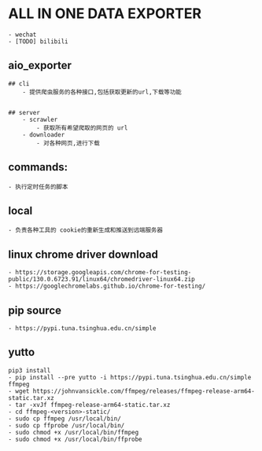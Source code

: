 
# ALL IN ONE DATA EXPORTER 
    - wechat
    - [TODO] bilibili

## aio_exporter

    ## cli
        - 提供爬虫服务的各种接口,包括获取更新的url,下载等功能


    ## server
        - scrawler
            - 获取所有希望爬取的网页的 url
        - downloader
            - 对各种网页,进行下载

## commands:
    - 执行定时任务的脚本

## local
    - 负责各种工具的 cookie的重新生成和推送到远端服务器


## linux chrome driver download 
    - https://storage.googleapis.com/chrome-for-testing-public/130.0.6723.91/linux64/chromedriver-linux64.zip
    - https://googlechromelabs.github.io/chrome-for-testing/

## pip source 
    - https://pypi.tuna.tsinghua.edu.cn/simple

## yutto
    pip3 install 
    - pip install --pre yutto -i https://pypi.tuna.tsinghua.edu.cn/simple
    ffmpeg
    - wget https://johnvansickle.com/ffmpeg/releases/ffmpeg-release-arm64-static.tar.xz
    - tar -xvJf ffmpeg-release-arm64-static.tar.xz
    - cd ffmpeg-<version>-static/
    - sudo cp ffmpeg /usr/local/bin/
    - sudo cp ffprobe /usr/local/bin/
    - sudo chmod +x /usr/local/bin/ffmpeg
    - sudo chmod +x /usr/local/bin/ffprobe